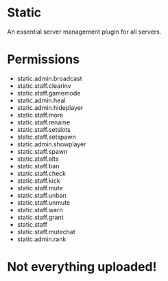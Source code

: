 # Static
An essential server management plugin for all servers.

# Permissions
- static.admin.broadcast
- static.staff.clearinv
- static.staff.gamemode
- static.admin.heal
- static.admin.hideplayer
- static.staff.more
- static.staff.rename
- static.staff.setslots
- static.staff.setspawn
- static.admin.showplayer
- static.staff.spawn
- static.staff.alts
- static.staff.ban
- static.staff.check
- static.staff.kick
- static.staff.mute
- static.staff.unban
- static.staff.unmute
- static.staff.warn
- static.staff.grant
- static.staff
- static.staff.mutechat
- static.admin.rank

# Not everything uploaded!

